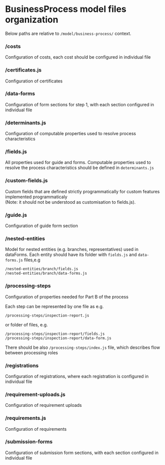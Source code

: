 # BusinessProcess model files organization

Below paths are relative to `/model/business-process/` context.

### /costs
Configuration of costs, each cost should be configured in individual file

### /certificates.js
Configuration of certificates

### /data-forms
Configuration of form sections for step 1, with each section configured in individual file

### /determinants.js
Configuration of computable properties used to resolve process characteristics

### /fields.js
All properties used for guide and forms.
Computable properties used to resolve the process characteristics should be defined in `determinants.js`

### /custom-fields.js
Custom fields that are defined strictly programmatically for custom features implemented programmaticaly  
(Note: it should not be understood as customisation to fields.js).

### /guide.js
Configuration of guide form section

### /nested-entities
Model for nested entities (e.g. branches, representatives) used in dataForms.
Each entity should have its folder with `fields.js` and `data-forms.js` files,e.g
```
/nested-entities/branch/fields.js
/nested-entities/branch/data-forms.js
```

### /processing-steps
Configuration of properties needed for Part B of the process

Each step can be represented by one file as e.g.
```
/processing-steps/inspection-report.js
```

or folder of files, e.g.
```
/processing-steps/inspection-report/fields.js
/processing-steps/inspection-report/data-form.js
```

There should be also `/processing-steps/index.js` file, which describes flow between processing roles

### /registrations
Configuration of registrations, where each registration is configured in individual file

### /requirement-uploads.js
Configuration of requirement uploads

### /requirements.js
Configuration of requirements

### /submission-forms
Configuration of submission form sections, with each section configured in individual file
